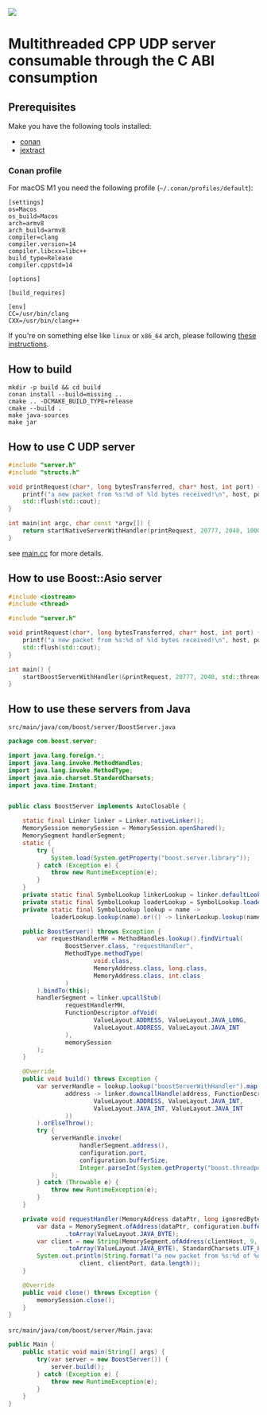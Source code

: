 [![](https://jitpack.io/v/denismakogon/judy.svg)](https://jitpack.io/#denismakogon/judy)

# Multithreaded CPP UDP server consumable through the C ABI consumption

## Prerequisites

Make you have the following tools installed:
- [conan](https://conan.io/)
- [jextract](https://jdk.java.net/jextract/)

### Conan profile

For macOS M1 you need the following profile (`~/.conan/profiles/default`):
```text
[settings]
os=Macos
os_build=Macos
arch=armv8
arch_build=armv8
compiler=clang
compiler.version=14
compiler.libcxx=libc++
build_type=Release
compiler.cppstd=14

[options]

[build_requires]

[env]
CC=/usr/bin/clang
CXX=/usr/bin/clang++
```

If you're on something else like `linux` or `x86_64` arch, please following [these instructions](https://docs.conan.io/en/latest/reference/profiles.html).


## How to build

```shell
mkdir -p build && cd build
conan install --build=missing ..
cmake .. -DCMAKE_BUILD_TYPE=release
cmake --build .
make java-sources
make jar
```

## How to use C UDP server

```cpp
#include "server.h"
#include "structs.h"

void printRequest(char*, long bytesTransferred, char* host, int port) {
    printf("a new packet from %s:%d of %ld bytes received!\n", host, port, bytesTransferred);
    std::flush(std::cout);
}

int main(int argc, char const *argv[]) {
    return startNativeServerWithHandler(printRequest, 20777, 2048, 1000);
}
```

see [main.cc](src/main.cc) for more details.


## How to use Boost::Asio server

```cpp
#include <iostream>
#include <thread>

#include "server.h"

void printRequest(char*, long bytesTransferred, char* host, int port) {
    printf("a new packet from %s:%d of %ld bytes received!\n", host, port, bytesTransferred);
    std::flush(std::cout);
}

int main() {
    startBoostServerWithHandler(&printRequest, 20777, 2048, std::thread::hardware_concurrency());
}
```

## How to use these servers from Java

`src/main/java/com/boost/server/BoostServer.java`
```java
package com.boost.server;

import java.lang.foreign.*;
import java.lang.invoke.MethodHandles;
import java.lang.invoke.MethodType;
import java.nio.charset.StandardCharsets;
import java.time.Instant;


public class BoostServer implements AutoClosable {

    static final Linker linker = Linker.nativeLinker();
    MemorySession memorySession = MemorySession.openShared();
    MemorySegment handlerSegment;
    static {
        try {
            System.load(System.getProperty("boost.server.library"));
        } catch (Exception e) {
            throw new RuntimeException(e);
        }
    }
    private static final SymbolLookup linkerLookup = linker.defaultLookup();
    private static final SymbolLookup loaderLookup = SymbolLookup.loaderLookup();
    private static final SymbolLookup lookup = name ->
            loaderLookup.lookup(name).or(() -> linkerLookup.lookup(name));

    public BoostServer() throws Exception {
        var requestHandlerMH = MethodHandles.lookup().findVirtual(
                BoostServer.class, "requestHandler",
                MethodType.methodType(
                        void.class,
                        MemoryAddress.class, long.class,
                        MemoryAddress.class, int.class
                )
        ).bindTo(this);
        handlerSegment = linker.upcallStub(
                requestHandlerMH,
                FunctionDescriptor.ofVoid(
                        ValueLayout.ADDRESS, ValueLayout.JAVA_LONG,
                        ValueLayout.ADDRESS, ValueLayout.JAVA_INT
                ),
                memorySession
        );
    }

    @Override
    public void build() throws Exception {
        var serverHandle = lookup.lookup("boostServerWithHandler").map(
                address -> linker.downcallHandle(address, FunctionDescriptor.ofVoid(
                        ValueLayout.ADDRESS, ValueLayout.JAVA_INT,
                        ValueLayout.JAVA_INT, ValueLayout.JAVA_INT
                ))
        ).orElseThrow();
        try {
            serverHandle.invoke(
                    handlerSegment.address(),
                    configuration.port,
                    configuration.bufferSize,
                    Integer.parseInt(System.getProperty("boost.threadpool.size", "1000"))
            );
        } catch (Throwable e) {
            throw new RuntimeException(e);
        }
    }

    private void requestHandler(MemoryAddress dataPtr, long ignoredBytesTransferred, MemoryAddress clientHost, int clientPort) {
        var data = MemorySegment.ofAddress(dataPtr, configuration.bufferSize, memorySession)
                .toArray(ValueLayout.JAVA_BYTE);
        var client = new String(MemorySegment.ofAddress(clientHost, 9, memorySession)
                .toArray(ValueLayout.JAVA_BYTE), StandardCharsets.UTF_8);
        System.out.println(String.format("a new packet from %s:%d of %d bytes received!",
                    client, clientPort, data.length));
    }

    @Override
    public void close() throws Exception {
        memorySession.close();
    }
}
```

`src/main/java/com/boost/server/Main.java`:
```java
public Main {
    public static void main(String[] args) {
        try(var server = new BoostServer()) {
            server.build();
        } catch (Exception e) {
            throw new RuntimeException(e);
        }
    }
}
```
